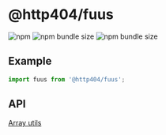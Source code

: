 # @http404/fuus

![npm](https://img.shields.io/npm/v/@http404/fuus/easing?style=flat-square) ![npm bundle size](https://img.shields.io/bundlephobia/min/@http404/fuus/easing?label=minified&style=flat-square) ![npm bundle size](https://img.shields.io/bundlephobia/minzip/@http404/fuus/easing?label=zipped&style=flat-square)

## Example

```js
import fuus from '@http404/fuus';
```

## API

[Array utils](https://github.com/error-four-o-four/utils-fuu/blob/main/packages/array/README.md)
